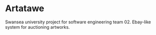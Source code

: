 # Artatawe

Swansea university project for software engineering team 02. 
Ebay-like system for auctioning artworks.
